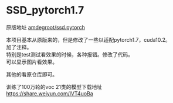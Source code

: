 # SSD_pytorch1.7
原版地址
[amdegroot/ssd.pytorch](https://github.com/amdegroot/ssd.pytorch)


本项目基本从原版来的，但是修改了一些以适配pytorch1.7，cuda10.2。  
加了注释。  
特别是test测试看效果的时候，各种报错。修改了代码。  
可以显示图片看效果。  

其他的看原仓库即可。    

训练了100万轮的voc 21类的模型下载地址  
https://share.weiyun.com/lVT4uoBa
